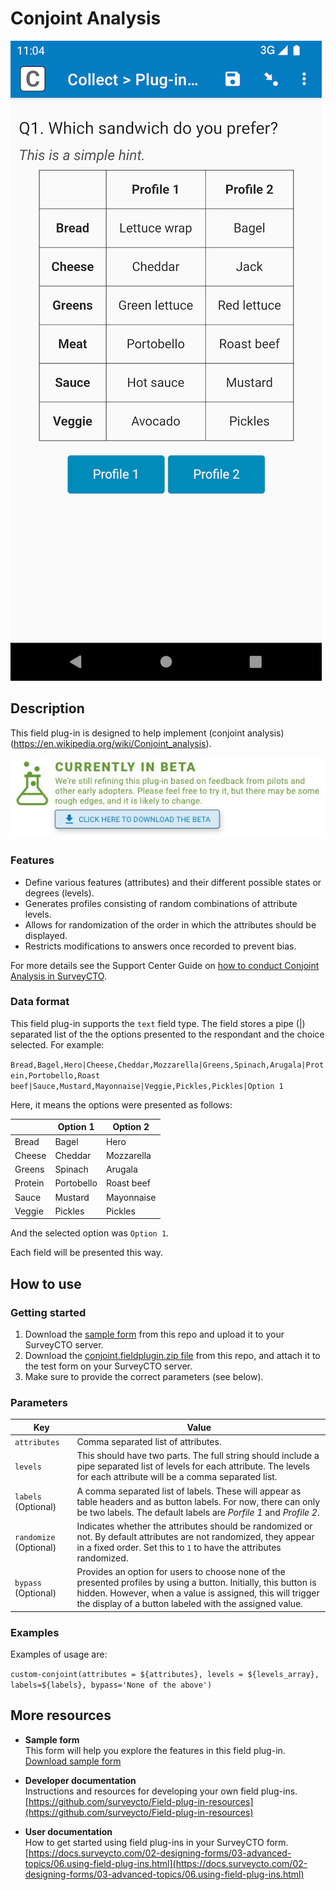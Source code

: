 # Conjoint Analysis

![Default appearance for the 'conjoint' field plug-in](extras/conjoint.png)

## Description

This field plug-in is designed to help implement (conjoint analysis)(https://en.wikipedia.org/wiki/Conjoint_analysis).

[![Download now](extras/beta-release-download.jpg)](https://github.com/surveycto/conjoint/blob/master/conjoint.fieldplugin.zip)

### Features

* Define various features (attributes) and their different possible states or degrees (levels).
* Generates profiles consisting of random combinations of attribute levels.
* Allows for randomization of the order in which the attributes should be displayed.
* Restricts modifications to answers once recorded to prevent bias.

For more details see the Support Center Guide on [how to conduct Conjoint Analysis in SurveyCTO](https://support.surveycto.com/hc/en-us/articles/19564034894867).

### Data format

This field plug-in supports the `text` field type. The field stores a pipe (|) separated list of the the options presented to the respondant and the choice selected. For example: 

`Bread,Bagel,Hero|Cheese,Cheddar,Mozzarella|Greens,Spinach,Arugala|Protein,Portobello,Roast beef|Sauce,Mustard,Mayonnaise|Veggie,Pickles,Pickles|Option 1`

Here, it means the options were presented as follows: 

|  | Option 1 | Option 2 |
| --- | --- | --- |
| Bread | Bagel | Hero|
| Cheese | Cheddar | Mozzarella |
| Greens | Spinach | Arugala |
| Protein | Portobello | Roast beef |
| Sauce | Mustard | Mayonnaise |
| Veggie | Pickles | Pickles |

And the selected option was `Option 1`.

Each field will be presented this way.

## How to use

### Getting started

1. Download the [sample form](https://github.com/surveycto/conjoint/blob/master/extras/Sample%20form%20Conjoint%20Analysis.xlsx) from this repo and upload it to your SurveyCTO server.
2. Download the [conjoint.fieldplugin.zip file](https://github.com/surveycto/conjoint/blob/master/conjoint.fieldplugin.zip) from this repo, and attach it to the test form on your SurveyCTO server.
3. Make sure to provide the correct parameters (see below).

### Parameters

| Key | Value |
| --- | --- |
| `attributes` | Comma separated list of attributes. |
| `levels` | This should have two parts. The full string should include a pipe separated list of levels for each attribute. The levels for each attribute will be a comma separated list. |
| `labels` (Optional) | A comma separated list of labels. These will appear as table headers and as button labels. For now, there can only be two labels. The default labels are _Porfile 1_ and _Profile 2_. |
| `randomize` (Optional) | Indicates whether the attributes should be randomized or not. By default attributes are not randomized, they appear in a fixed order. Set this to `1` to have the attributes randomized. |
| `bypass` (Optional) | Provides an option for users to choose none of the presented profiles by using a button. Initially, this button is hidden. However, when a value is assigned, this will trigger the display of a button labeled with the assigned value. |

### Examples

Examples of usage are: 

`custom-conjoint(attributes = ${attributes}, levels = ${levels_array}, labels=${labels}, bypass='None of the above')`


## More resources

* **Sample form**  
This form will help you explore the features in this field plug-in.  
[Download sample form](https://github.com/surveycto/conjoint/blob/master/extras/Sample%20form%20Conjoint%20Analysis.xlsx)  

* **Developer documentation**  
Instructions and resources for developing your own field plug-ins.  
[https://github.com/surveycto/Field-plug-in-resources](https://github.com/surveycto/Field-plug-in-resources)

* **User documentation**  
How to get started using field plug-ins in your SurveyCTO form.  
[https://docs.surveycto.com/02-designing-forms/03-advanced-topics/06.using-field-plug-ins.html](https://docs.surveycto.com/02-designing-forms/03-advanced-topics/06.using-field-plug-ins.html)
